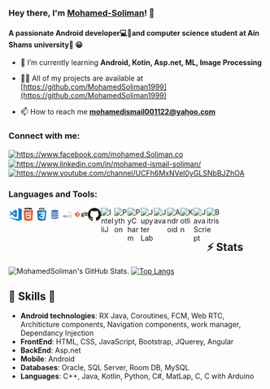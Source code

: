 
### Hey there, I'm [Mohamed-Soliman](https://github.com/MohamedSoliman1999)! 👋
<h4 align="left">A passionate Android developer💻📱and computer science student at Ain Shams university🏫 😀</h4>

- 🌱 I’m currently learning **Android, Kotin, Asp.net, ML, Image Processing**

- 👨‍💻 All of my projects are available at [https://github.com/MohamedSoliman1999](https://github.com/MohamedSoliman1999)

- 📫 How to reach me **mohamedismail001122@yahoo.com**

<p align="left">
<h3 align="left">Connect with me:</h3>
<a href="https://www.facebook.com/mohamed.Soliman.co" target="blank"><img align="center" src="https://upload.wikimedia.org/wikipedia/commons/thumb/1/1b/Facebook_icon.svg/1200px-Facebook_icon.svg.png" alt="https://www.facebook.com/mohamed.Soliman.co" height="40" width="40" /></a>
<a href="https://www.linkedin.com/in/mohamed-ismail-soliman/" target="blank"><img align="center" src="https://upload.wikimedia.org/wikipedia/commons/thumb/e/e9/Linkedin_icon.svg/256px-Linkedin_icon.svg.png" alt="https://www.linkedin.com/in/mohamed-ismail-soliman/" height="40" width="40" /></a>
<a href="https://www.youtube.com/channel/UCFh6MxNVel0yGLSNbBJZhOA" target="blank"><img align="center" src="https://pngimg.com/uploads/youtube/youtube_PNG9.png" alt="https://www.youtube.com/channel/UCFh6MxNVel0yGLSNbBJZhOA" height="40" width="40" /></a>
</p>

### Languages and Tools:

<img align="left" alt="Visual Studio Code" width="26px" src="https://raw.githubusercontent.com/github/explore/80688e429a7d4ef2fca1e82350fe8e3517d3494d/topics/visual-studio-code/visual-studio-code.png" />
<img align="left" alt="HTML5" width="26px" src="https://raw.githubusercontent.com/github/explore/80688e429a7d4ef2fca1e82350fe8e3517d3494d/topics/html/html.png" />
<img align="left" alt="CSS3" width="26px" src="https://raw.githubusercontent.com/github/explore/80688e429a7d4ef2fca1e82350fe8e3517d3494d/topics/css/css.png" />
<img align="left" alt="SQL" width="26px" src="https://raw.githubusercontent.com/github/explore/80688e429a7d4ef2fca1e82350fe8e3517d3494d/topics/sql/sql.png" />
<img align="left" alt="MySQL" width="26px" src="https://raw.githubusercontent.com/github/explore/80688e429a7d4ef2fca1e82350fe8e3517d3494d/topics/mysql/mysql.png" />
<img align="left" alt="Git" width="26px" src="https://raw.githubusercontent.com/github/explore/80688e429a7d4ef2fca1e82350fe8e3517d3494d/topics/git/git.png" />
<img align="left" alt="GitHub" width="26px" src="https://raw.githubusercontent.com/github/explore/78df643247d429f6cc873026c0622819ad797942/topics/github/github.png" />
<img align="left" alt="IntelliJ" width="26px" src="https://www.kite.com/wp-content/uploads/2020/10/intellij.png" />
<img align="left" alt="Python" width="26px" src="https://www.kite.com/wp-content/uploads/2020/10/python-1.png" />
<img align="left" alt="PyCharm" width="26px" src="https://www.kite.com/wp-content/uploads/2020/10/pycharm.png" />
<img align="left" alt="Jupyter Lab" width="26px" src="https://www.kite.com/wp-content/uploads/2020/10/jupyter.png" />
<img align="left" alt="Java" width="26px" src="https://www.kite.com/wp-content/uploads/2020/10/java.png" />
<img align="left" alt="Android" width="26px" src="https://www.kite.com/wp-content/uploads/2020/10/android_studio.png" />
<img align="left" alt="Kotlin" width="26px" src="https://www.kite.com/wp-content/uploads/2020/10/kotlin.png" />
<img align="left" alt="JavaScript" width="26px" src="https://www.kite.com/wp-content/uploads/2020/10/javascript.png" />
<img align="left" alt="Bitrise" width="26px" src="https://assets-global.website-files.com/5db35de024bb983af1b4e151/5eb2a34d4cee6c264f61c34a_og-image-default.png" />
<br />
<br />

## ⚡ Stats
![MohamedSoliman's GitHub Stats](https://github-readme-stats.vercel.app/api?username=MohamedSoliman1999&hide=["issues"]&show_icons=true).   [![Top Langs](https://github-readme-stats.vercel.app/api/top-langs/?username=MohamedSoliman1999&layout=compact&theme=radical)](https://github.com/MohamedSoliman1999?tab=repositories)


##  🎉 Skills  🎉
- **Android technologies**: RX Java, Coroutines, FCM, Web RTC, Architicture components, Navigation components, work manager, Dependancy Injection
- **FrontEnd**: HTML, CSS, JavaScript, Bootstrap, JQuerey, Angular
- **BackEnd**: Asp.net
- **Mobile**: Android
- **Databases**: Oracle, SQL Server, Room DB, MySQL
- **Languages**: C++, Java, Kotlin, Python, C#, MatLap, C, C with Arduino
